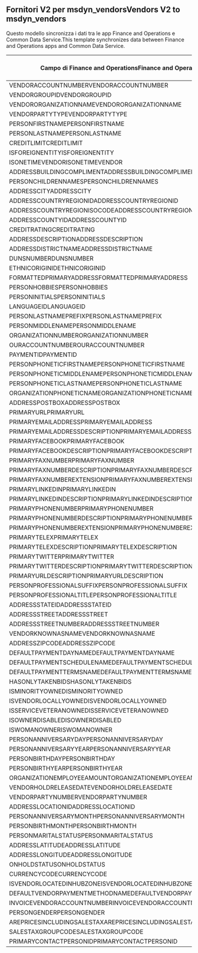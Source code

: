 ## <a name="vendors-v2-to-msdyn_vendors"></a><span data-ttu-id="76c8d-101">Fornitori V2 per msdyn_vendors</span><span class="sxs-lookup"><span data-stu-id="76c8d-101">Vendors V2 to msdyn_vendors</span></span>

<span data-ttu-id="76c8d-102">Questo modello sincronizza i dati tra le app Finance and Operations e Common Data Service.</span><span class="sxs-lookup"><span data-stu-id="76c8d-102">This template synchronizes data between Finance and Operations apps and Common Data Service.</span></span>

<span data-ttu-id="76c8d-103">Campo di Finance and Operations</span><span class="sxs-lookup"><span data-stu-id="76c8d-103">Finance and Operations field</span></span> | <span data-ttu-id="76c8d-104">Tipo di mappa</span><span class="sxs-lookup"><span data-stu-id="76c8d-104">Map type</span></span> | <span data-ttu-id="76c8d-105">Altro campo di Dynamics 365</span><span class="sxs-lookup"><span data-stu-id="76c8d-105">Other Dynamics 365 field</span></span> | <span data-ttu-id="76c8d-106">Valore predefinito</span><span class="sxs-lookup"><span data-stu-id="76c8d-106">Default value</span></span>
---|---|---|---
<span data-ttu-id="76c8d-107">VENDORACCOUNTNUMBER</span><span class="sxs-lookup"><span data-stu-id="76c8d-107">VENDORACCOUNTNUMBER</span></span> | = | <span data-ttu-id="76c8d-108">msdyn_vendoraccountnumber</span><span class="sxs-lookup"><span data-stu-id="76c8d-108">msdyn_vendoraccountnumber</span></span> | 
<span data-ttu-id="76c8d-109">VENDORGROUPID</span><span class="sxs-lookup"><span data-stu-id="76c8d-109">VENDORGROUPID</span></span> | = | <span data-ttu-id="76c8d-110">msdyn_vendorgroupid.msdyn_vendorgroup</span><span class="sxs-lookup"><span data-stu-id="76c8d-110">msdyn_vendorgroupid.msdyn_vendorgroup</span></span> | 
<span data-ttu-id="76c8d-111">VENDORORGANIZATIONNAME</span><span class="sxs-lookup"><span data-stu-id="76c8d-111">VENDORORGANIZATIONNAME</span></span> | = | <span data-ttu-id="76c8d-112">msdyn_name</span><span class="sxs-lookup"><span data-stu-id="76c8d-112">msdyn_name</span></span> | 
<span data-ttu-id="76c8d-113">VENDORPARTYTYPE</span><span class="sxs-lookup"><span data-stu-id="76c8d-113">VENDORPARTYTYPE</span></span> | >< | <span data-ttu-id="76c8d-114">msdyn_isperson</span><span class="sxs-lookup"><span data-stu-id="76c8d-114">msdyn_isperson</span></span> | 
<span data-ttu-id="76c8d-115">PERSONFIRSTNAME</span><span class="sxs-lookup"><span data-stu-id="76c8d-115">PERSONFIRSTNAME</span></span> | = | <span data-ttu-id="76c8d-116">msdyn_firstname</span><span class="sxs-lookup"><span data-stu-id="76c8d-116">msdyn_firstname</span></span> | 
<span data-ttu-id="76c8d-117">PERSONLASTNAME</span><span class="sxs-lookup"><span data-stu-id="76c8d-117">PERSONLASTNAME</span></span> | = | <span data-ttu-id="76c8d-118">msdyn_lastname</span><span class="sxs-lookup"><span data-stu-id="76c8d-118">msdyn_lastname</span></span> | 
<span data-ttu-id="76c8d-119">CREDITLIMIT</span><span class="sxs-lookup"><span data-stu-id="76c8d-119">CREDITLIMIT</span></span> | = | <span data-ttu-id="76c8d-120">msdyn_vendorcreditlimit</span><span class="sxs-lookup"><span data-stu-id="76c8d-120">msdyn_vendorcreditlimit</span></span> | 
<span data-ttu-id="76c8d-121">ISFOREIGNENTITY</span><span class="sxs-lookup"><span data-stu-id="76c8d-121">ISFOREIGNENTITY</span></span> | >< | <span data-ttu-id="76c8d-122">msdyn_isforeignentity</span><span class="sxs-lookup"><span data-stu-id="76c8d-122">msdyn_isforeignentity</span></span> | 
<span data-ttu-id="76c8d-123">ISONETIMEVENDOR</span><span class="sxs-lookup"><span data-stu-id="76c8d-123">ISONETIMEVENDOR</span></span> | >< | <span data-ttu-id="76c8d-124">msdyn_isonetimevendor</span><span class="sxs-lookup"><span data-stu-id="76c8d-124">msdyn_isonetimevendor</span></span> | 
<span data-ttu-id="76c8d-125">ADDRESSBUILDINGCOMPLIMENT</span><span class="sxs-lookup"><span data-stu-id="76c8d-125">ADDRESSBUILDINGCOMPLIMENT</span></span> | = | <span data-ttu-id="76c8d-126">msdyn_addressbuildingcompliment</span><span class="sxs-lookup"><span data-stu-id="76c8d-126">msdyn_addressbuildingcompliment</span></span> | 
<span data-ttu-id="76c8d-127">PERSONCHILDRENNAMES</span><span class="sxs-lookup"><span data-stu-id="76c8d-127">PERSONCHILDRENNAMES</span></span> | = | <span data-ttu-id="76c8d-128">msdyn_childrennames</span><span class="sxs-lookup"><span data-stu-id="76c8d-128">msdyn_childrennames</span></span> | 
<span data-ttu-id="76c8d-129">ADDRESSCITY</span><span class="sxs-lookup"><span data-stu-id="76c8d-129">ADDRESSCITY</span></span> | = | <span data-ttu-id="76c8d-130">msdyn_addresscity</span><span class="sxs-lookup"><span data-stu-id="76c8d-130">msdyn_addresscity</span></span> | 
<span data-ttu-id="76c8d-131">ADDRESSCOUNTRYREGIONID</span><span class="sxs-lookup"><span data-stu-id="76c8d-131">ADDRESSCOUNTRYREGIONID</span></span> | = | <span data-ttu-id="76c8d-132">msdyn_addresscountryregionid</span><span class="sxs-lookup"><span data-stu-id="76c8d-132">msdyn_addresscountryregionid</span></span> | 
<span data-ttu-id="76c8d-133">ADDRESSCOUNTRYREGIONISOCODE</span><span class="sxs-lookup"><span data-stu-id="76c8d-133">ADDRESSCOUNTRYREGIONISOCODE</span></span> | = | <span data-ttu-id="76c8d-134">msdyn_addresscountryregionisocode</span><span class="sxs-lookup"><span data-stu-id="76c8d-134">msdyn_addresscountryregionisocode</span></span> | 
<span data-ttu-id="76c8d-135">ADDRESSCOUNTYID</span><span class="sxs-lookup"><span data-stu-id="76c8d-135">ADDRESSCOUNTYID</span></span> | = | <span data-ttu-id="76c8d-136">msdyn_addresscountyid</span><span class="sxs-lookup"><span data-stu-id="76c8d-136">msdyn_addresscountyid</span></span> | 
<span data-ttu-id="76c8d-137">CREDITRATING</span><span class="sxs-lookup"><span data-stu-id="76c8d-137">CREDITRATING</span></span> | = | <span data-ttu-id="76c8d-138">msdyn_creditrating</span><span class="sxs-lookup"><span data-stu-id="76c8d-138">msdyn_creditrating</span></span> | 
<span data-ttu-id="76c8d-139">ADDRESSDESCRIPTION</span><span class="sxs-lookup"><span data-stu-id="76c8d-139">ADDRESSDESCRIPTION</span></span> | = | <span data-ttu-id="76c8d-140">msdyn_addressdescription</span><span class="sxs-lookup"><span data-stu-id="76c8d-140">msdyn_addressdescription</span></span> | 
<span data-ttu-id="76c8d-141">ADDRESSDISTRICTNAME</span><span class="sxs-lookup"><span data-stu-id="76c8d-141">ADDRESSDISTRICTNAME</span></span> | = | <span data-ttu-id="76c8d-142">msdyn_addressdistrictname</span><span class="sxs-lookup"><span data-stu-id="76c8d-142">msdyn_addressdistrictname</span></span> | 
<span data-ttu-id="76c8d-143">DUNSNUMBER</span><span class="sxs-lookup"><span data-stu-id="76c8d-143">DUNSNUMBER</span></span> | = | <span data-ttu-id="76c8d-144">msdyn_dunsnumber</span><span class="sxs-lookup"><span data-stu-id="76c8d-144">msdyn_dunsnumber</span></span> | 
<span data-ttu-id="76c8d-145">ETHNICORIGINID</span><span class="sxs-lookup"><span data-stu-id="76c8d-145">ETHNICORIGINID</span></span> | = | <span data-ttu-id="76c8d-146">msdyn_ethnicorigin</span><span class="sxs-lookup"><span data-stu-id="76c8d-146">msdyn_ethnicorigin</span></span> | 
<span data-ttu-id="76c8d-147">FORMATTEDPRIMARYADDRESS</span><span class="sxs-lookup"><span data-stu-id="76c8d-147">FORMATTEDPRIMARYADDRESS</span></span> | = | <span data-ttu-id="76c8d-148">msdyn_formattedprimaryaddress</span><span class="sxs-lookup"><span data-stu-id="76c8d-148">msdyn_formattedprimaryaddress</span></span> | 
<span data-ttu-id="76c8d-149">PERSONHOBBIES</span><span class="sxs-lookup"><span data-stu-id="76c8d-149">PERSONHOBBIES</span></span> | = | <span data-ttu-id="76c8d-150">msdyn_hobbies</span><span class="sxs-lookup"><span data-stu-id="76c8d-150">msdyn_hobbies</span></span> | 
<span data-ttu-id="76c8d-151">PERSONINITIALS</span><span class="sxs-lookup"><span data-stu-id="76c8d-151">PERSONINITIALS</span></span> | = | <span data-ttu-id="76c8d-152">msdyn_initials</span><span class="sxs-lookup"><span data-stu-id="76c8d-152">msdyn_initials</span></span> | 
<span data-ttu-id="76c8d-153">LANGUAGEID</span><span class="sxs-lookup"><span data-stu-id="76c8d-153">LANGUAGEID</span></span> | >< | <span data-ttu-id="76c8d-154">msdyn_language</span><span class="sxs-lookup"><span data-stu-id="76c8d-154">msdyn_language</span></span> | 
<span data-ttu-id="76c8d-155">PERSONLASTNAMEPREFIX</span><span class="sxs-lookup"><span data-stu-id="76c8d-155">PERSONLASTNAMEPREFIX</span></span> | = | <span data-ttu-id="76c8d-156">msdyn_lastnameprefix</span><span class="sxs-lookup"><span data-stu-id="76c8d-156">msdyn_lastnameprefix</span></span> | 
<span data-ttu-id="76c8d-157">PERSONMIDDLENAME</span><span class="sxs-lookup"><span data-stu-id="76c8d-157">PERSONMIDDLENAME</span></span> | = | <span data-ttu-id="76c8d-158">msdyn_middlename</span><span class="sxs-lookup"><span data-stu-id="76c8d-158">msdyn_middlename</span></span> | 
<span data-ttu-id="76c8d-159">ORGANIZATIONNUMBER</span><span class="sxs-lookup"><span data-stu-id="76c8d-159">ORGANIZATIONNUMBER</span></span> | = | <span data-ttu-id="76c8d-160">msdyn_organizationnumber</span><span class="sxs-lookup"><span data-stu-id="76c8d-160">msdyn_organizationnumber</span></span> | 
<span data-ttu-id="76c8d-161">OURACCOUNTNUMBER</span><span class="sxs-lookup"><span data-stu-id="76c8d-161">OURACCOUNTNUMBER</span></span> | = | <span data-ttu-id="76c8d-162">msdyn_ourvendoraccountnumber</span><span class="sxs-lookup"><span data-stu-id="76c8d-162">msdyn_ourvendoraccountnumber</span></span> | 
<span data-ttu-id="76c8d-163">PAYMENTID</span><span class="sxs-lookup"><span data-stu-id="76c8d-163">PAYMENTID</span></span> | = | <span data-ttu-id="76c8d-164">msdyn_paymentid</span><span class="sxs-lookup"><span data-stu-id="76c8d-164">msdyn_paymentid</span></span> | 
<span data-ttu-id="76c8d-165">PERSONPHONETICFIRSTNAME</span><span class="sxs-lookup"><span data-stu-id="76c8d-165">PERSONPHONETICFIRSTNAME</span></span> | = | <span data-ttu-id="76c8d-166">msdyn_phoneticfirstname</span><span class="sxs-lookup"><span data-stu-id="76c8d-166">msdyn_phoneticfirstname</span></span> | 
<span data-ttu-id="76c8d-167">PERSONPHONETICMIDDLENAME</span><span class="sxs-lookup"><span data-stu-id="76c8d-167">PERSONPHONETICMIDDLENAME</span></span> | = | <span data-ttu-id="76c8d-168">msdyn_phoneticmiddlename</span><span class="sxs-lookup"><span data-stu-id="76c8d-168">msdyn_phoneticmiddlename</span></span> | 
<span data-ttu-id="76c8d-169">PERSONPHONETICLASTNAME</span><span class="sxs-lookup"><span data-stu-id="76c8d-169">PERSONPHONETICLASTNAME</span></span> | = | <span data-ttu-id="76c8d-170">msdyn_phoneticlastname</span><span class="sxs-lookup"><span data-stu-id="76c8d-170">msdyn_phoneticlastname</span></span> | 
<span data-ttu-id="76c8d-171">ORGANIZATIONPHONETICNAME</span><span class="sxs-lookup"><span data-stu-id="76c8d-171">ORGANIZATIONPHONETICNAME</span></span> | = | <span data-ttu-id="76c8d-172">msdyn_organizationphoneticname</span><span class="sxs-lookup"><span data-stu-id="76c8d-172">msdyn_organizationphoneticname</span></span> | 
<span data-ttu-id="76c8d-173">ADDRESSPOSTBOX</span><span class="sxs-lookup"><span data-stu-id="76c8d-173">ADDRESSPOSTBOX</span></span> | = | <span data-ttu-id="76c8d-174">msdyn_addresspostbox</span><span class="sxs-lookup"><span data-stu-id="76c8d-174">msdyn_addresspostbox</span></span> | 
<span data-ttu-id="76c8d-175">PRIMARYURL</span><span class="sxs-lookup"><span data-stu-id="76c8d-175">PRIMARYURL</span></span> | = | <span data-ttu-id="76c8d-176">msdyn_primarycontacturl</span><span class="sxs-lookup"><span data-stu-id="76c8d-176">msdyn_primarycontacturl</span></span> | 
<span data-ttu-id="76c8d-177">PRIMARYEMAILADDRESS</span><span class="sxs-lookup"><span data-stu-id="76c8d-177">PRIMARYEMAILADDRESS</span></span> | = | <span data-ttu-id="76c8d-178">msdyn_primaryemailaddress</span><span class="sxs-lookup"><span data-stu-id="76c8d-178">msdyn_primaryemailaddress</span></span> | 
<span data-ttu-id="76c8d-179">PRIMARYEMAILADDRESSDESCRIPTION</span><span class="sxs-lookup"><span data-stu-id="76c8d-179">PRIMARYEMAILADDRESSDESCRIPTION</span></span> | = | <span data-ttu-id="76c8d-180">msdyn_primaryemailaddressdescription</span><span class="sxs-lookup"><span data-stu-id="76c8d-180">msdyn_primaryemailaddressdescription</span></span> | 
<span data-ttu-id="76c8d-181">PRIMARYFACEBOOK</span><span class="sxs-lookup"><span data-stu-id="76c8d-181">PRIMARYFACEBOOK</span></span> | = | <span data-ttu-id="76c8d-182">msdyn_primaryfacebook</span><span class="sxs-lookup"><span data-stu-id="76c8d-182">msdyn_primaryfacebook</span></span> | 
<span data-ttu-id="76c8d-183">PRIMARYFACEBOOKDESCRIPTION</span><span class="sxs-lookup"><span data-stu-id="76c8d-183">PRIMARYFACEBOOKDESCRIPTION</span></span> | = | <span data-ttu-id="76c8d-184">msdyn_primaryfacebookdescription</span><span class="sxs-lookup"><span data-stu-id="76c8d-184">msdyn_primaryfacebookdescription</span></span> | 
<span data-ttu-id="76c8d-185">PRIMARYFAXNUMBER</span><span class="sxs-lookup"><span data-stu-id="76c8d-185">PRIMARYFAXNUMBER</span></span> | = | <span data-ttu-id="76c8d-186">msdyn_primaryfaxnumber</span><span class="sxs-lookup"><span data-stu-id="76c8d-186">msdyn_primaryfaxnumber</span></span> | 
<span data-ttu-id="76c8d-187">PRIMARYFAXNUMBERDESCRIPTION</span><span class="sxs-lookup"><span data-stu-id="76c8d-187">PRIMARYFAXNUMBERDESCRIPTION</span></span> | = | <span data-ttu-id="76c8d-188">msdyn_primaryfaxnumberdescription</span><span class="sxs-lookup"><span data-stu-id="76c8d-188">msdyn_primaryfaxnumberdescription</span></span> | 
<span data-ttu-id="76c8d-189">PRIMARYFAXNUMBEREXTENSION</span><span class="sxs-lookup"><span data-stu-id="76c8d-189">PRIMARYFAXNUMBEREXTENSION</span></span> | = | <span data-ttu-id="76c8d-190">msdyn_primaryfaxnumberextension</span><span class="sxs-lookup"><span data-stu-id="76c8d-190">msdyn_primaryfaxnumberextension</span></span> | 
<span data-ttu-id="76c8d-191">PRIMARYLINKEDIN</span><span class="sxs-lookup"><span data-stu-id="76c8d-191">PRIMARYLINKEDIN</span></span> | = | <span data-ttu-id="76c8d-192">msdyn_primarylinkedin</span><span class="sxs-lookup"><span data-stu-id="76c8d-192">msdyn_primarylinkedin</span></span> | 
<span data-ttu-id="76c8d-193">PRIMARYLINKEDINDESCRIPTION</span><span class="sxs-lookup"><span data-stu-id="76c8d-193">PRIMARYLINKEDINDESCRIPTION</span></span> | = | <span data-ttu-id="76c8d-194">msdyn_primarylinkedindescription</span><span class="sxs-lookup"><span data-stu-id="76c8d-194">msdyn_primarylinkedindescription</span></span> | 
<span data-ttu-id="76c8d-195">PRIMARYPHONENUMBER</span><span class="sxs-lookup"><span data-stu-id="76c8d-195">PRIMARYPHONENUMBER</span></span> | = | <span data-ttu-id="76c8d-196">msdyn_pimaryphonenumber</span><span class="sxs-lookup"><span data-stu-id="76c8d-196">msdyn_pimaryphonenumber</span></span> | 
<span data-ttu-id="76c8d-197">PRIMARYPHONENUMBERDESCRIPTION</span><span class="sxs-lookup"><span data-stu-id="76c8d-197">PRIMARYPHONENUMBERDESCRIPTION</span></span> | = | <span data-ttu-id="76c8d-198">msdyn_primaryphonenumberdescription</span><span class="sxs-lookup"><span data-stu-id="76c8d-198">msdyn_primaryphonenumberdescription</span></span> | 
<span data-ttu-id="76c8d-199">PRIMARYPHONENUMBEREXTENSION</span><span class="sxs-lookup"><span data-stu-id="76c8d-199">PRIMARYPHONENUMBEREXTENSION</span></span> | = | <span data-ttu-id="76c8d-200">msdyn_primaryphonenumberextension</span><span class="sxs-lookup"><span data-stu-id="76c8d-200">msdyn_primaryphonenumberextension</span></span> | 
<span data-ttu-id="76c8d-201">PRIMARYTELEX</span><span class="sxs-lookup"><span data-stu-id="76c8d-201">PRIMARYTELEX</span></span> | = | <span data-ttu-id="76c8d-202">msdyn_primarytelex</span><span class="sxs-lookup"><span data-stu-id="76c8d-202">msdyn_primarytelex</span></span> | 
<span data-ttu-id="76c8d-203">PRIMARYTELEXDESCRIPTION</span><span class="sxs-lookup"><span data-stu-id="76c8d-203">PRIMARYTELEXDESCRIPTION</span></span> | = | <span data-ttu-id="76c8d-204">msdyn_primarytelexdescription</span><span class="sxs-lookup"><span data-stu-id="76c8d-204">msdyn_primarytelexdescription</span></span> | 
<span data-ttu-id="76c8d-205">PRIMARYTWITTER</span><span class="sxs-lookup"><span data-stu-id="76c8d-205">PRIMARYTWITTER</span></span> | = | <span data-ttu-id="76c8d-206">msdyn_primarytwitter</span><span class="sxs-lookup"><span data-stu-id="76c8d-206">msdyn_primarytwitter</span></span> | 
<span data-ttu-id="76c8d-207">PRIMARYTWITTERDESCRIPTION</span><span class="sxs-lookup"><span data-stu-id="76c8d-207">PRIMARYTWITTERDESCRIPTION</span></span> | = | <span data-ttu-id="76c8d-208">msdyn_primarytwitterdescription</span><span class="sxs-lookup"><span data-stu-id="76c8d-208">msdyn_primarytwitterdescription</span></span> | 
<span data-ttu-id="76c8d-209">PRIMARYURLDESCRIPTION</span><span class="sxs-lookup"><span data-stu-id="76c8d-209">PRIMARYURLDESCRIPTION</span></span> | = | <span data-ttu-id="76c8d-210">msdyn_primaryurldescription</span><span class="sxs-lookup"><span data-stu-id="76c8d-210">msdyn_primaryurldescription</span></span> | 
<span data-ttu-id="76c8d-211">PERSONPROFESSIONALSUFFIX</span><span class="sxs-lookup"><span data-stu-id="76c8d-211">PERSONPROFESSIONALSUFFIX</span></span> | = | <span data-ttu-id="76c8d-212">msdyn_professionalsuffix</span><span class="sxs-lookup"><span data-stu-id="76c8d-212">msdyn_professionalsuffix</span></span> | 
<span data-ttu-id="76c8d-213">PERSONPROFESSIONALTITLE</span><span class="sxs-lookup"><span data-stu-id="76c8d-213">PERSONPROFESSIONALTITLE</span></span> | = | <span data-ttu-id="76c8d-214">msdyn_professionatitle</span><span class="sxs-lookup"><span data-stu-id="76c8d-214">msdyn_professionatitle</span></span> | 
<span data-ttu-id="76c8d-215">ADDRESSSTATEID</span><span class="sxs-lookup"><span data-stu-id="76c8d-215">ADDRESSSTATEID</span></span> | = | <span data-ttu-id="76c8d-216">msdyn_addressstateid</span><span class="sxs-lookup"><span data-stu-id="76c8d-216">msdyn_addressstateid</span></span> | 
<span data-ttu-id="76c8d-217">ADDRESSSTREET</span><span class="sxs-lookup"><span data-stu-id="76c8d-217">ADDRESSSTREET</span></span> | = | <span data-ttu-id="76c8d-218">msdyn_addressstreet</span><span class="sxs-lookup"><span data-stu-id="76c8d-218">msdyn_addressstreet</span></span> | 
<span data-ttu-id="76c8d-219">ADDRESSSTREETNUMBER</span><span class="sxs-lookup"><span data-stu-id="76c8d-219">ADDRESSSTREETNUMBER</span></span> | = | <span data-ttu-id="76c8d-220">msdyn_addressstreetnumber</span><span class="sxs-lookup"><span data-stu-id="76c8d-220">msdyn_addressstreetnumber</span></span> | 
<span data-ttu-id="76c8d-221">VENDORKNOWNASNAME</span><span class="sxs-lookup"><span data-stu-id="76c8d-221">VENDORKNOWNASNAME</span></span> | = | <span data-ttu-id="76c8d-222">msdyn_vendorknownasname</span><span class="sxs-lookup"><span data-stu-id="76c8d-222">msdyn_vendorknownasname</span></span> | 
<span data-ttu-id="76c8d-223">ADDRESSZIPCODE</span><span class="sxs-lookup"><span data-stu-id="76c8d-223">ADDRESSZIPCODE</span></span> | = | <span data-ttu-id="76c8d-224">msdyn_addresszipcode</span><span class="sxs-lookup"><span data-stu-id="76c8d-224">msdyn_addresszipcode</span></span> | 
<span data-ttu-id="76c8d-225">DEFAULTPAYMENTDAYNAME</span><span class="sxs-lookup"><span data-stu-id="76c8d-225">DEFAULTPAYMENTDAYNAME</span></span> | = | <span data-ttu-id="76c8d-226">msdyn_defaultpaymentdayname.msdyn_name</span><span class="sxs-lookup"><span data-stu-id="76c8d-226">msdyn_defaultpaymentdayname.msdyn_name</span></span> | 
<span data-ttu-id="76c8d-227">DEFAULTPAYMENTSCHEDULENAME</span><span class="sxs-lookup"><span data-stu-id="76c8d-227">DEFAULTPAYMENTSCHEDULENAME</span></span> | = | <span data-ttu-id="76c8d-228">msdyn_paymentschedule.msdyn_name</span><span class="sxs-lookup"><span data-stu-id="76c8d-228">msdyn_paymentschedule.msdyn_name</span></span> | 
<span data-ttu-id="76c8d-229">DEFAULTPAYMENTTERMSNAME</span><span class="sxs-lookup"><span data-stu-id="76c8d-229">DEFAULTPAYMENTTERMSNAME</span></span> | = | <span data-ttu-id="76c8d-230">msdyn_paymentterms.msdyn_name</span><span class="sxs-lookup"><span data-stu-id="76c8d-230">msdyn_paymentterms.msdyn_name</span></span> | 
<span data-ttu-id="76c8d-231">HASONLYTAKENBIDS</span><span class="sxs-lookup"><span data-stu-id="76c8d-231">HASONLYTAKENBIDS</span></span> | >< | <span data-ttu-id="76c8d-232">msdyn_hasonlytakenbids</span><span class="sxs-lookup"><span data-stu-id="76c8d-232">msdyn_hasonlytakenbids</span></span> | 
<span data-ttu-id="76c8d-233">ISMINORITYOWNED</span><span class="sxs-lookup"><span data-stu-id="76c8d-233">ISMINORITYOWNED</span></span> | >< | <span data-ttu-id="76c8d-234">msdyn_isminorityowned</span><span class="sxs-lookup"><span data-stu-id="76c8d-234">msdyn_isminorityowned</span></span> | 
<span data-ttu-id="76c8d-235">ISVENDORLOCALLYOWNED</span><span class="sxs-lookup"><span data-stu-id="76c8d-235">ISVENDORLOCALLYOWNED</span></span> | >< | <span data-ttu-id="76c8d-236">msdyn_isvendorlocallyowned</span><span class="sxs-lookup"><span data-stu-id="76c8d-236">msdyn_isvendorlocallyowned</span></span> | 
<span data-ttu-id="76c8d-237">ISSERVICEVETERANOWNED</span><span class="sxs-lookup"><span data-stu-id="76c8d-237">ISSERVICEVETERANOWNED</span></span> | >< | <span data-ttu-id="76c8d-238">msdyn_isserviceveteranowned</span><span class="sxs-lookup"><span data-stu-id="76c8d-238">msdyn_isserviceveteranowned</span></span> | 
<span data-ttu-id="76c8d-239">ISOWNERDISABLED</span><span class="sxs-lookup"><span data-stu-id="76c8d-239">ISOWNERDISABLED</span></span> | >< | <span data-ttu-id="76c8d-240">msdyn_ownerisdisabled</span><span class="sxs-lookup"><span data-stu-id="76c8d-240">msdyn_ownerisdisabled</span></span> | 
<span data-ttu-id="76c8d-241">ISWOMANOWNER</span><span class="sxs-lookup"><span data-stu-id="76c8d-241">ISWOMANOWNER</span></span> | >< | <span data-ttu-id="76c8d-242">msdyn_womanowner</span><span class="sxs-lookup"><span data-stu-id="76c8d-242">msdyn_womanowner</span></span> | 
<span data-ttu-id="76c8d-243">PERSONANNIVERSARYDAY</span><span class="sxs-lookup"><span data-stu-id="76c8d-243">PERSONANNIVERSARYDAY</span></span> | = | <span data-ttu-id="76c8d-244">msdyn_personanniversaryday</span><span class="sxs-lookup"><span data-stu-id="76c8d-244">msdyn_personanniversaryday</span></span> | 
<span data-ttu-id="76c8d-245">PERSONANNIVERSARYYEAR</span><span class="sxs-lookup"><span data-stu-id="76c8d-245">PERSONANNIVERSARYYEAR</span></span> | = | <span data-ttu-id="76c8d-246">msdyn_anniversaryyear</span><span class="sxs-lookup"><span data-stu-id="76c8d-246">msdyn_anniversaryyear</span></span> | 
<span data-ttu-id="76c8d-247">PERSONBIRTHDAY</span><span class="sxs-lookup"><span data-stu-id="76c8d-247">PERSONBIRTHDAY</span></span> | = | <span data-ttu-id="76c8d-248">msdyn_birthday</span><span class="sxs-lookup"><span data-stu-id="76c8d-248">msdyn_birthday</span></span> | 
<span data-ttu-id="76c8d-249">PERSONBIRTHYEAR</span><span class="sxs-lookup"><span data-stu-id="76c8d-249">PERSONBIRTHYEAR</span></span> | = | <span data-ttu-id="76c8d-250">msdyn_birthyear</span><span class="sxs-lookup"><span data-stu-id="76c8d-250">msdyn_birthyear</span></span> | 
<span data-ttu-id="76c8d-251">ORGANIZATIONEMPLOYEEAMOUNT</span><span class="sxs-lookup"><span data-stu-id="76c8d-251">ORGANIZATIONEMPLOYEEAMOUNT</span></span> | = | <span data-ttu-id="76c8d-252">msdyn_numberofemployees</span><span class="sxs-lookup"><span data-stu-id="76c8d-252">msdyn_numberofemployees</span></span> | 
<span data-ttu-id="76c8d-253">VENDORHOLDRELEASEDATE</span><span class="sxs-lookup"><span data-stu-id="76c8d-253">VENDORHOLDRELEASEDATE</span></span> | = | <span data-ttu-id="76c8d-254">msdyn_vendoronholdreleasedate</span><span class="sxs-lookup"><span data-stu-id="76c8d-254">msdyn_vendoronholdreleasedate</span></span> | 
<span data-ttu-id="76c8d-255">VENDORPARTYNUMBER</span><span class="sxs-lookup"><span data-stu-id="76c8d-255">VENDORPARTYNUMBER</span></span> | = | <span data-ttu-id="76c8d-256">msdyn_vendorpartynumber</span><span class="sxs-lookup"><span data-stu-id="76c8d-256">msdyn_vendorpartynumber</span></span> | 
<span data-ttu-id="76c8d-257">ADDRESSLOCATIONID</span><span class="sxs-lookup"><span data-stu-id="76c8d-257">ADDRESSLOCATIONID</span></span> | = | <span data-ttu-id="76c8d-258">msdyn_addresslocationid</span><span class="sxs-lookup"><span data-stu-id="76c8d-258">msdyn_addresslocationid</span></span> | 
<span data-ttu-id="76c8d-259">PERSONANNIVERSARYMONTH</span><span class="sxs-lookup"><span data-stu-id="76c8d-259">PERSONANNIVERSARYMONTH</span></span> | = | <span data-ttu-id="76c8d-260">msdyn_vendorpersonanniversarymonth</span><span class="sxs-lookup"><span data-stu-id="76c8d-260">msdyn_vendorpersonanniversarymonth</span></span> | 
<span data-ttu-id="76c8d-261">PERSONBIRTHMONTH</span><span class="sxs-lookup"><span data-stu-id="76c8d-261">PERSONBIRTHMONTH</span></span> | = | <span data-ttu-id="76c8d-262">msdyn_vendorpersonbirthmonth</span><span class="sxs-lookup"><span data-stu-id="76c8d-262">msdyn_vendorpersonbirthmonth</span></span> | 
<span data-ttu-id="76c8d-263">PERSONMARITALSTATUS</span><span class="sxs-lookup"><span data-stu-id="76c8d-263">PERSONMARITALSTATUS</span></span> | >< | <span data-ttu-id="76c8d-264">msdyn_maritalstatus</span><span class="sxs-lookup"><span data-stu-id="76c8d-264">msdyn_maritalstatus</span></span> | 
<span data-ttu-id="76c8d-265">ADDRESSLATITUDE</span><span class="sxs-lookup"><span data-stu-id="76c8d-265">ADDRESSLATITUDE</span></span> | >> | <span data-ttu-id="76c8d-266">msdyn_addresslatitude</span><span class="sxs-lookup"><span data-stu-id="76c8d-266">msdyn_addresslatitude</span></span> | 
<span data-ttu-id="76c8d-267">ADDRESSLONGITUDE</span><span class="sxs-lookup"><span data-stu-id="76c8d-267">ADDRESSLONGITUDE</span></span> | >> | <span data-ttu-id="76c8d-268">msdyn_addresslongitude</span><span class="sxs-lookup"><span data-stu-id="76c8d-268">msdyn_addresslongitude</span></span> | 
<span data-ttu-id="76c8d-269">ONHOLDSTATUS</span><span class="sxs-lookup"><span data-stu-id="76c8d-269">ONHOLDSTATUS</span></span> | >< | <span data-ttu-id="76c8d-270">msdyn_onholdstatus</span><span class="sxs-lookup"><span data-stu-id="76c8d-270">msdyn_onholdstatus</span></span> | 
<span data-ttu-id="76c8d-271">CURRENCYCODE</span><span class="sxs-lookup"><span data-stu-id="76c8d-271">CURRENCYCODE</span></span> | = | <span data-ttu-id="76c8d-272">msdyn_currencycode.isocurrencycode</span><span class="sxs-lookup"><span data-stu-id="76c8d-272">msdyn_currencycode.isocurrencycode</span></span> | 
<span data-ttu-id="76c8d-273">ISVENDORLOCATEDINHUBZONE</span><span class="sxs-lookup"><span data-stu-id="76c8d-273">ISVENDORLOCATEDINHUBZONE</span></span> | >< | <span data-ttu-id="76c8d-274">msdyn_isvendorlocatedinhubzone</span><span class="sxs-lookup"><span data-stu-id="76c8d-274">msdyn_isvendorlocatedinhubzone</span></span> | 
<span data-ttu-id="76c8d-275">DEFAULTVENDORPAYMENTMETHODNAME</span><span class="sxs-lookup"><span data-stu-id="76c8d-275">DEFAULTVENDORPAYMENTMETHODNAME</span></span> | = | <span data-ttu-id="76c8d-276">msdyn_vendorpaymentmethod.msdyn_name</span><span class="sxs-lookup"><span data-stu-id="76c8d-276">msdyn_vendorpaymentmethod.msdyn_name</span></span> | 
<span data-ttu-id="76c8d-277">INVOICEVENDORACCOUNTNUMBER</span><span class="sxs-lookup"><span data-stu-id="76c8d-277">INVOICEVENDORACCOUNTNUMBER</span></span> | = | <span data-ttu-id="76c8d-278">msdyn_invoicevendoraccountnumber.msdyn_vendoraccountnumber</span><span class="sxs-lookup"><span data-stu-id="76c8d-278">msdyn_invoicevendoraccountnumber.msdyn_vendoraccountnumber</span></span> | 
<span data-ttu-id="76c8d-279">PERSONGENDER</span><span class="sxs-lookup"><span data-stu-id="76c8d-279">PERSONGENDER</span></span> | >< | <span data-ttu-id="76c8d-280">msdyn_gender</span><span class="sxs-lookup"><span data-stu-id="76c8d-280">msdyn_gender</span></span> | 
<span data-ttu-id="76c8d-281">AREPRICESINCLUDINGSALESTAX</span><span class="sxs-lookup"><span data-stu-id="76c8d-281">AREPRICESINCLUDINGSALESTAX</span></span> | >< | <span data-ttu-id="76c8d-282">msdyn_priceincludessalestax</span><span class="sxs-lookup"><span data-stu-id="76c8d-282">msdyn_priceincludessalestax</span></span> | 
<span data-ttu-id="76c8d-283">SALESTAXGROUPCODE</span><span class="sxs-lookup"><span data-stu-id="76c8d-283">SALESTAXGROUPCODE</span></span> | = | <span data-ttu-id="76c8d-284">msdyn_taxgroup.msdyn_name</span><span class="sxs-lookup"><span data-stu-id="76c8d-284">msdyn_taxgroup.msdyn_name</span></span> | 
<span data-ttu-id="76c8d-285">PRIMARYCONTACTPERSONID</span><span class="sxs-lookup"><span data-stu-id="76c8d-285">PRIMARYCONTACTPERSONID</span></span> | = | <span data-ttu-id="76c8d-286">msdyn_vendorprimarycontactperson.msdyn_contactpersonid</span><span class="sxs-lookup"><span data-stu-id="76c8d-286">msdyn_vendorprimarycontactperson.msdyn_contactpersonid</span></span> | 
